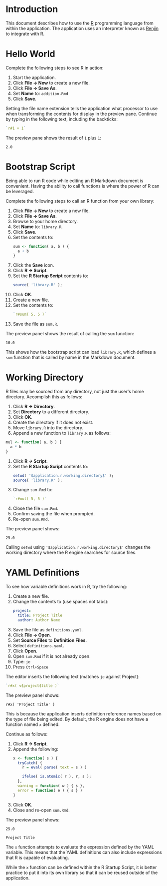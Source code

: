 # Introduction

This document describes how to use the [R](https://www.r-project.org/)
programming language from within the application. The application uses an
interpreter known as [Renjin](https://www.renjin.org/) to integrate with R.

# Hello World

Complete the following steps to see R in action:

1. Start the application.
1. Click **File → New** to create a new file.
1. Click **File → Save As**.
1. Set **Name** to: `addition.Rmd`
1. Click **Save**.

Setting the file name extension tells the application what processor to
use when transforming the contents for display in the preview pane. Continue
by typing in the following text, including the backticks:

```r
`r#1 + 1`
```

The preview pane shows the result of `1` plus `1`:

```
2.0
```

# Bootstrap Script

Being able to run R code while editing an R Markdown document is convenient.
Having the ability to call functions is where the power of R can be
leveraged.

Complete the following steps to call an R function from your own library:

1. Click **File → New** to create a new file.
1. Click **File → Save As**.
1. Browse to your home directory.
1. Set **Name** to: `library.R`.
1. Click **Save**.
1. Set the contents to:
    ``` r
    sum <- function( a, b ) {
      a + b
    }
    ```
1. Click the **Save** icon.
1. Click **R → Script**.
1. Set the **R Startup Script** contents to:
    ``` r
    source( 'library.R' );
    ```
1. Click **OK**.
1. Create a new file.
1. Set the contents to:
    ``` r
    `r#sum( 5, 5 )`
    ```
1. Save the file as `sum.R`.

The preview panel shows the result of calling the `sum` function:

```
10.0
```

This shows how the bootstrap script can load `library.R`, which defines
a `sum` function that is called by name in the Markdown document.

# Working Directory

R files may be sourced from any directory, not just the user's home
directory. Accomplish this as follows:

1. Click **R → Directory**.
1. Set **Directory** to a different directory.
1. Click **OK**.
1. Create the directory if it does not exist.
1. Move `library.R` into the directory.
1. Append a new function to `library.R` as follows:
``` r
mul <- function( a, b ) {
  a * b
}
```
1. Click **R → Script**.
1. Set the **R Startup Script** contents to:
    ``` r
    setwd( '$application.r.working.directory$' );
    source( 'library.R' );
    ```
1. Change `sum.Rmd` to:
    ``` r
    `r#mul( 5, 5 )`
    ```
1. Close the file `sum.Rmd`.
1. Confirm saving the file when prompted.
1. Re-open `sum.Rmd`.

The preview panel shows:

```
25.0
```

Calling `setwd` using `'$application.r.working.directory$'` changes the
working directory where the R engine searches for source files.

# YAML Definitions

To see how variable definitions work in R, try the following:

1. Create a new file.
1. Change the contents to (use spaces not tabs):
    ``` yaml
    project:
      title: Project Title
      author: Author Name
    ```
1. Save the file as `definitions.yaml`.
1. Click **File → Open**.
1. Set **Source Files** to **Definition Files**.
1. Select `definitions.yaml`.
1. Click **Open**.
1. Open `sum.Rmd` if it is not already open.
1. Type: `je`
1. Press `Ctrl+Space`

The editor inserts the following text (matches `je` against Pro**je**ct):

``` r
`r#x( v$project$title )`
```

The preview panel shows:

```
r#x( 'Project Title' )
```

This is because the application inserts definition reference names based
on the type of file being edited. By default, the R engine does not have
a function named `x` defined.

Continue as follows:

1. Click **R → Script**.
1. Append the following:
    ``` r
    x <- function( s ) {
      tryCatch( {
        r = eval( parse( text = s ) )

        ifelse( is.atomic( r ), r, s );
      },
      warning = function( w ) { s },
      error = function( e ) { s } )
    }
    ```
1. Click **OK**.
1. Close and re-open `sum.Rmd`.

The preview panel shows:

```
25.0

Project Title
```

The `x` function attempts to evaluate the expression defined by the YAML
variable. This means that the YAML definitions can also include expressions
that R is capable of evaluating.

While the `x` function can be defined within the R Startup Script, it is
better practice to put it into its own library so that it can be reused
outside of the application.

